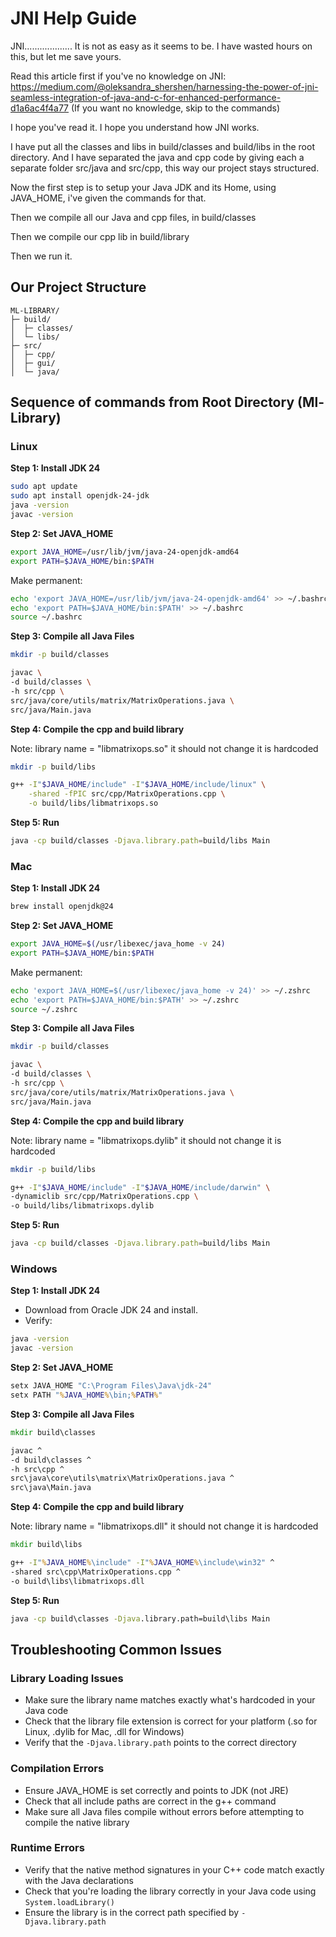 # JNI Help Guide

JNI...................
It is not as easy as it seems to be. I have wasted hours on this, but let me save yours.

Read this article first if you've no knowledge on JNI:
https://medium.com/@oleksandra_shershen/harnessing-the-power-of-jni-seamless-integration-of-java-and-c-for-enhanced-performance-d1a6ac4f4a77
(If you want no knowledge, skip to the commands)

I hope you've read it. I hope you understand how JNI works.

I have put all the classes and libs in build/classes and build/libs in the root directory. And I have separated the java and cpp code by giving each a separate folder src/java and src/cpp, this way our project stays structured.

Now the first step is to setup your Java JDK and its Home, using JAVA_HOME, i've given the commands for that.

Then we compile all our Java and cpp files, in build/classes

Then we compile our cpp lib in build/library

Then we run it. 

## Our Project Structure
```
ML-LIBRARY/
├─ build/
│  ├─ classes/
│  └─ libs/
├─ src/
│  ├─ cpp/
│  ├─ gui/
│  └─ java/
```

## Sequence of commands from Root Directory (Ml-Library)

### Linux

**Step 1: Install JDK 24**

```bash
sudo apt update
sudo apt install openjdk-24-jdk
java -version
javac -version
```

**Step 2: Set JAVA_HOME**

```bash
export JAVA_HOME=/usr/lib/jvm/java-24-openjdk-amd64
export PATH=$JAVA_HOME/bin:$PATH
```

Make permanent:

```bash
echo 'export JAVA_HOME=/usr/lib/jvm/java-24-openjdk-amd64' >> ~/.bashrc
echo 'export PATH=$JAVA_HOME/bin:$PATH' >> ~/.bashrc
source ~/.bashrc
```

**Step 3: Compile all Java Files**

```bash
mkdir -p build/classes

javac \
-d build/classes \
-h src/cpp \
src/java/core/utils/matrix/MatrixOperations.java \
src/java/Main.java
```

**Step 4: Compile the cpp and build library**

Note: library name = "libmatrixops.so" it should not change it is hardcoded

```bash
mkdir -p build/libs

g++ -I"$JAVA_HOME/include" -I"$JAVA_HOME/include/linux" \
    -shared -fPIC src/cpp/MatrixOperations.cpp \
    -o build/libs/libmatrixops.so
```

**Step 5: Run**

```bash
java -cp build/classes -Djava.library.path=build/libs Main
```

### Mac

**Step 1: Install JDK 24**

```bash
brew install openjdk@24
```

**Step 2: Set JAVA_HOME**

```bash
export JAVA_HOME=$(/usr/libexec/java_home -v 24)
export PATH=$JAVA_HOME/bin:$PATH
```

Make permanent:

```bash
echo 'export JAVA_HOME=$(/usr/libexec/java_home -v 24)' >> ~/.zshrc
echo 'export PATH=$JAVA_HOME/bin:$PATH' >> ~/.zshrc
source ~/.zshrc
```

**Step 3: Compile all Java Files**

```bash
mkdir -p build/classes

javac \
-d build/classes \
-h src/cpp \
src/java/core/utils/matrix/MatrixOperations.java \
src/java/Main.java
```

**Step 4: Compile the cpp and build library**

Note: library name = "libmatrixops.dylib" it should not change it is hardcoded

```bash
mkdir -p build/libs

g++ -I"$JAVA_HOME/include" -I"$JAVA_HOME/include/darwin" \
-dynamiclib src/cpp/MatrixOperations.cpp \
-o build/libs/libmatrixops.dylib
```

**Step 5: Run**

```bash
java -cp build/classes -Djava.library.path=build/libs Main
```

### Windows

**Step 1: Install JDK 24**

- Download from Oracle JDK 24 and install.
- Verify:

```cmd
java -version
javac -version
```

**Step 2: Set JAVA_HOME**

```cmd
setx JAVA_HOME "C:\Program Files\Java\jdk-24"
setx PATH "%JAVA_HOME%\bin;%PATH%"
```

**Step 3: Compile all Java Files**

```cmd
mkdir build\classes

javac ^
-d build\classes ^
-h src\cpp ^
src\java\core\utils\matrix\MatrixOperations.java ^
src\java\Main.java
```

**Step 4: Compile the cpp and build library**

Note: library name = "libmatrixops.dll" it should not change it is hardcoded

```cmd
mkdir build\libs

g++ -I"%JAVA_HOME%\include" -I"%JAVA_HOME%\include\win32" ^
-shared src\cpp\MatrixOperations.cpp ^
-o build\libs\libmatrixops.dll
```

**Step 5: Run**

```cmd
java -cp build\classes -Djava.library.path=build\libs Main
```

## Troubleshooting Common Issues

### Library Loading Issues
- Make sure the library name matches exactly what's hardcoded in your Java code
- Check that the library file extension is correct for your platform (.so for Linux, .dylib for Mac, .dll for Windows)
- Verify that the `-Djava.library.path` points to the correct directory

### Compilation Errors
- Ensure JAVA_HOME is set correctly and points to JDK (not JRE)
- Check that all include paths are correct in the g++ command
- Make sure all Java files compile without errors before attempting to compile the native library

### Runtime Errors
- Verify that the native method signatures in your C++ code match exactly with the Java declarations
- Check that you're loading the library correctly in your Java code using `System.loadLibrary()`
- Ensure the library is in the correct path specified by `-Djava.library.path`